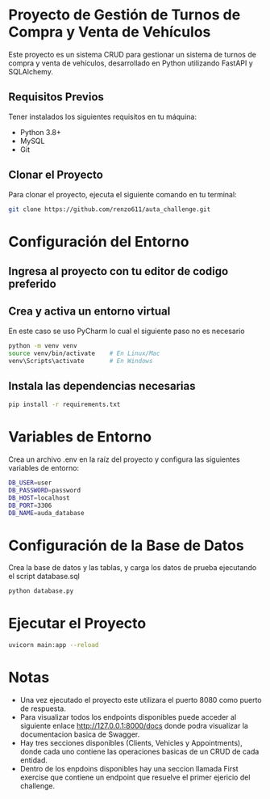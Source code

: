 # Proyecto de Gestión de Turnos de Compra y Venta de Vehículos

Este proyecto es un sistema CRUD para gestionar un sistema de turnos de compra y venta de vehículos, desarrollado en Python utilizando FastAPI y SQLAlchemy.

## Requisitos Previos

Tener instalados los siguientes requisitos en tu máquina:

- Python 3.8+
- MySQL
- Git

## Clonar el Proyecto

Para clonar el proyecto, ejecuta el siguiente comando en tu terminal:

```bash
git clone https://github.com/renzo611/auta_challenge.git
```
# Configuración del Entorno

## Ingresa al proyecto con tu editor de codigo preferido

## Crea y activa un entorno virtual
En este caso se uso PyCharm lo cual el siguiente paso no es necesario
```bash
python -m venv venv
source venv/bin/activate    # En Linux/Mac
venv\Scripts\activate       # En Windows
```

## Instala las dependencias necesarias
```bash
pip install -r requirements.txt
```

# Variables de Entorno

Crea un archivo .env en la raíz del proyecto y configura las siguientes variables de entorno:
```bash
DB_USER=user
DB_PASSWORD=password
DB_HOST=localhost
DB_PORT=3306
DB_NAME=auda_database
```


# Configuración de la Base de Datos
Crea la base de datos y las tablas, y carga los datos de prueba ejecutando el script database.sql
```bash
python database.py
```

# Ejecutar el Proyecto
```bash
uvicorn main:app --reload
```

# Notas
- Una vez ejecutado el proyecto este utilizara el puerto 8080 como puerto de respuesta.
- Para visualizar todos los endpoints disponibles puede acceder al siguiente enlace http://127.0.0.1:8000/docs donde podra visualizar la documentacion basica de Swagger.
- Hay tres secciones disponibles (Clients, Vehicles y Appointments), donde cada uno contiene las operaciones basicas de un CRUD de cada entidad.
- Dentro de los enpdoins disponibles hay una seccion llamada First exercise que contiene un endpoint que resuelve el primer ejericio del challenge.
